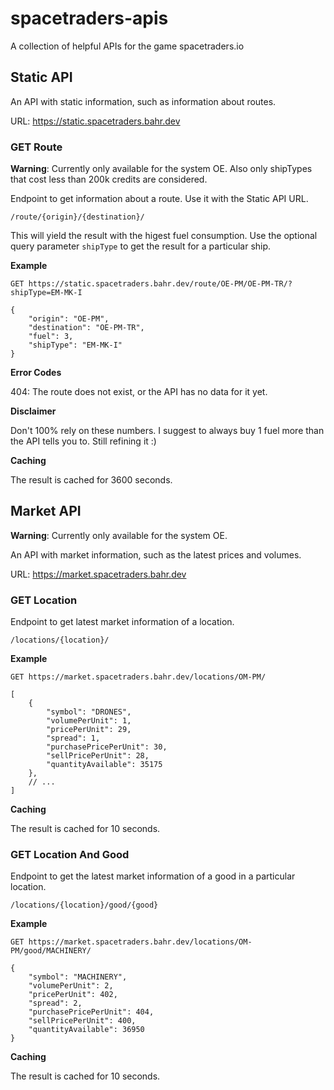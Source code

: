 # spacetraders-apis
A collection of helpful APIs for the game spacetraders.io

## Static API

An API with static information, such as information about routes.

URL: https://static.spacetraders.bahr.dev

### GET Route

**Warning**: Currently only available for the system OE. Also only shipTypes that cost less than 200k credits are considered.

Endpoint to get information about a route. Use it with the Static API URL.

`/route/{origin}/{destination}/`

This will yield the result with the higest fuel consumption. Use the optional query parameter `shipType` to get the result for a particular ship.

**Example**

```
GET https://static.spacetraders.bahr.dev/route/OE-PM/OE-PM-TR/?shipType=EM-MK-I

{
    "origin": "OE-PM",
    "destination": "OE-PM-TR",
    "fuel": 3,
    "shipType": "EM-MK-I"
}
```

**Error Codes**

404: The route does not exist, or the API has no data for it yet.

**Disclaimer**

Don't 100% rely on these numbers. I suggest to always buy 1 fuel more than the API tells you to. Still refining it :)

**Caching**

The result is cached for 3600 seconds.

## Market API

**Warning**: Currently only available for the system OE.

An API with market information, such as the latest prices and volumes.

URL: https://market.spacetraders.bahr.dev

### GET Location

Endpoint to get latest market information of a location.

`/locations/{location}/`

**Example**

```
GET https://market.spacetraders.bahr.dev/locations/OM-PM/

[
    {
        "symbol": "DRONES",
        "volumePerUnit": 1,
        "pricePerUnit": 29,
        "spread": 1,
        "purchasePricePerUnit": 30,
        "sellPricePerUnit": 28,
        "quantityAvailable": 35175
    },
    // ...
]
```

**Caching**

The result is cached for 10 seconds.

### GET Location And Good

Endpoint to get the latest market information of a good in a particular location.

`/locations/{location}/good/{good}`

**Example**

```
GET https://market.spacetraders.bahr.dev/locations/OM-PM/good/MACHINERY/

{
    "symbol": "MACHINERY",
    "volumePerUnit": 2,
    "pricePerUnit": 402,
    "spread": 2,
    "purchasePricePerUnit": 404,
    "sellPricePerUnit": 400,
    "quantityAvailable": 36950
}
```

**Caching**

The result is cached for 10 seconds.
